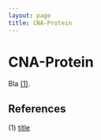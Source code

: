 ```yaml
---
layout: page
title: CNA-Protein
---
```


# CNA-Protein

Bla [(1)](#references). 


## References

(1) [title](https://www.ncbi.nlm.nih.gov/pubmed/pmid)
